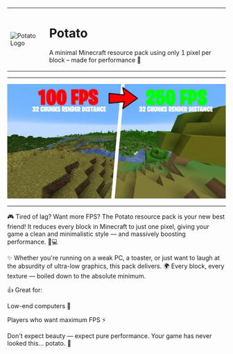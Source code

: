 <p align="center">
  <table>
    <tr>
      <td><img src="https://cdn.modrinth.com/data/QUvmr7uI/48649ed1ec2ce68a11443372f3e96bc207a3ec07.gif" width="128" height="128" alt="Potato Logo"></td>
      <td>
        <h1>Potato</h1>
        <p>A minimal Minecraft resource pack using only 1 pixel per block – made for performance 🍟</p>
      </td>
    </tr>
  </table>
</p>



---

<p align="center">
  <img src="https://github.com/Zapak69/potato-bedrock/blob/main/Images/preview1.jpg?raw=true" alt="Preview" width="1920"/>
</p>

---

🎮 Tired of lag? Want more FPS? The Potato resource pack is your new best friend! It reduces every block in Minecraft to just one pixel, giving your game a clean and minimalistic style — and massively boosting performance. 💨💻

✨ Whether you're running on a weak PC, a toaster, or just want to laugh at the absurdity of ultra-low graphics, this pack delivers. 🌍 Every block, every texture — boiled down to the absolute minimum.

👍 Great for:

Low-end computers 🧺

Players who want maximum FPS ⚡

Don't expect beauty — expect pure performance. Your game has never looked this... potato. 🥔

